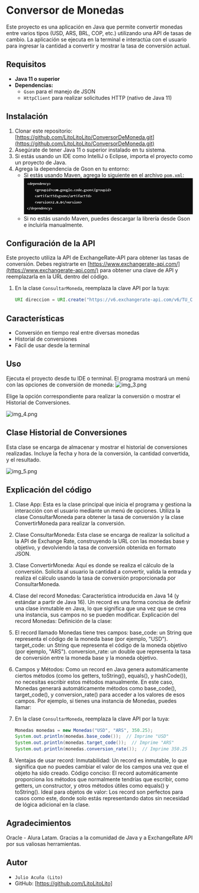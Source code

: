 # Conversor de Monedas
Este proyecto es una aplicación en Java que permite convertir monedas entre varios tipos (USD, ARS, BRL, COP, etc.) utilizando una API de tasas de cambio. La aplicación se ejecuta en la terminal e interactúa con el usuario para ingresar la cantidad a convertir y mostrar la tasa de conversión actual.

## Requisitos
- **Java 11 o superior**
- **Dependencias:**
    - `Gson` para el manejo de JSON
    - `HttpClient` para realizar solicitudes HTTP (nativo de Java 11)

## Instalación
1. Clonar este repositorio: [https://github.com/LitoLitoLito/ConversorDeMoneda.git](https://github.com/LitoLitoLito/ConversorDeMoneda.git)
2. Asegúrate de tener Java 11 o superior instalado en tu sistema.
3. Si estás usando un IDE como IntelliJ o Eclipse, importa el proyecto como un proyecto de Java.
4. Agrega la dependencia de Gson en tu entorno:
    - Si estás usando Maven, agrega lo siguiente en el archivo `pom.xml`:
      ![Dependencia Gson](Conversor/img.png)
    - Si no estás usando Maven, puedes descargar la librería desde Gson e incluirla manualmente.

## Configuración de la API
Este proyecto utiliza la API de ExchangeRate-API para obtener las tasas de conversión. Debes registrarte en [https://www.exchangerate-api.com/](https://www.exchangerate-api.com/) para obtener una clave de API y reemplazarla en la URL dentro del código.
1. En la clase `ConsultarMoneda`, reemplaza la clave API por la tuya:
   ```java
   URI direccion = URI.create("https://v6.exchangerate-api.com/v6/TU_CLAVE_DE_API/pair/" + monedaBase + "/" + monedaObjetivo);

## Características
- Conversión en tiempo real entre diversas monedas
- Historial de conversiones
- Fácil de usar desde la terminal

## Uso
Ejecuta el proyecto desde tu IDE o terminal.
El programa mostrará un menú con las opciones de conversión de moneda:
![img_3.png](Conversor/img_3.png)

Elige la opción correspondiente para realizar la conversión o mostrar el Historial de Conversiones.

![img_4.png](Conversor/img_4.png)

## Clase Historial de Conversiones
Esta clase se encarga de almacenar y mostrar el historial de conversiones realizadas. 
Incluye la fecha y hora de la conversión, la cantidad convertida, y el resultado.

![img_5.png](Conversor/img_5.png)

## Explicación del código
1. Clase App:
Esta es la clase principal que inicia el programa y gestiona la interacción con el usuario mediante un menú de opciones. Utiliza la clase ConsultarMoneda para obtener la tasa de conversión y la clase ConvertirMoneda para realizar la conversión.

2. Clase ConsultarMoneda: 
Esta clase se encarga de realizar la solicitud a la API de Exchange Rate, construyendo la URL con las monedas base y objetivo, y devolviendo la tasa de conversión obtenida en formato JSON.

3. Clase ConvertirMoneda: 
Aquí es donde se realiza el cálculo de la conversión. Solicita al usuario la cantidad a convertir, valida la entrada y realiza el cálculo usando la tasa de conversión proporcionada por ConsultarMoneda.
4. Clase del record Monedas: Característica introducida en Java 14 (y estándar a partir de Java 16). Un record es una forma concisa de definir una clase inmutable en Java, lo que significa que una vez que se crea una instancia, sus campos no se pueden modificar.
   Explicación del record Monedas:
   Definición de la clase:

5. El record llamado Monedas tiene tres campos:
base_code: un String que representa el código de la moneda base (por ejemplo, "USD").
target_code: un String que representa el código de la moneda objetivo (por ejemplo, "ARS").
conversion_rate: un double que representa la tasa de conversión entre la moneda base y la moneda objetivo.
6. Campos y Métodos: 
Como un record en Java genera automáticamente ciertos métodos (como los getters, toString(), equals(), y hashCode()), no necesitas escribir estos métodos manualmente.
En este caso, Monedas generará automáticamente métodos como base_code(), target_code(), y conversion_rate() para acceder a los valores de esos campos.
Por ejemplo, si tienes una instancia de Monedas, puedes llamar:

7. En la clase `ConsultarMoneda`, reemplaza la clave API por la tuya:
   ```java
   Monedas monedas = new Monedas("USD", "ARS", 350.25);
   System.out.println(monedas.base_code());  // Imprime "USD"
   System.out.println(monedas.target_code());  // Imprime "ARS"
   System.out.println(monedas.conversion_rate());  // Imprime 350.25


8. Ventajas de usar record:
Inmutabilidad: Un record es inmutable, lo que significa que no puedes cambiar el valor de los campos una vez que el objeto ha sido creado.
Código conciso: El record automáticamente proporciona los métodos que normalmente tendrías que escribir, como getters, un constructor, y otros métodos útiles como equals() y toString().
Ideal para objetos de valor: Los record son perfectos para casos como este, donde solo estás representando datos sin necesidad de lógica adicional en la clase.

## Agradecimientos
Oracle - Alura Latam.
Gracias a la comunidad de Java y a ExchangeRate API por sus valiosas herramientas.

## Autor
- `Julio Acuña (Lito)`
- GitHub: [https://github.com/LitoLitoLito]



